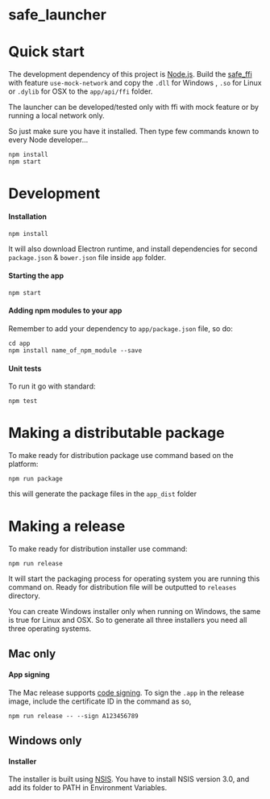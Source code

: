 safe_launcher
==============

# Quick start
The development dependency of this project is [Node.js](https://nodejs.org).
Build the [safe_ffi](https://github.com/maidsafe/safe_ffi) with feature `use-mock-network` and copy the `.dll` for Windows
, `.so` for Linux or `.dylib` for OSX to the `app/api/ffi` folder.

The launcher can be developed/tested only with ffi with mock feature or by running a local network only.

So just make sure you have it installed.
Then type few commands known to every Node developer...
```
npm install
npm start
```

# Development

#### Installation

```
npm install
```
It will also download Electron runtime, and install dependencies for second `package.json` & `bower.json` file inside `app` folder.

#### Starting the app

```
npm start
```

#### Adding npm modules to your app

Remember to add your dependency to `app/package.json` file, so do:
```
cd app
npm install name_of_npm_module --save
```

#### Unit tests

To run it go with standard:
```
npm test
```

# Making a distributable package

To make ready for distribution package use command based on the platform:
```
npm run package
```
this will generate the package files in the `app_dist` folder


# Making a release

To make ready for distribution installer use command:
```
npm run release
```
It will start the packaging process for operating system you are running this command on. Ready for distribution file will be outputted to `releases` directory.

You can create Windows installer only when running on Windows, the same is true for Linux and OSX. So to generate all three installers you need all three operating systems.

## Mac only

#### App signing

The Mac release supports [code signing](https://developer.apple.com/library/mac/documentation/Security/Conceptual/CodeSigningGuide/Procedures/Procedures.html). To sign the `.app` in the release image, include the certificate ID in the command as so,
```
npm run release -- --sign A123456789
```

## Windows only

#### Installer

The installer is built using [NSIS](http://nsis.sourceforge.net). You have to install NSIS version 3.0, and add its folder to PATH in Environment Variables.
